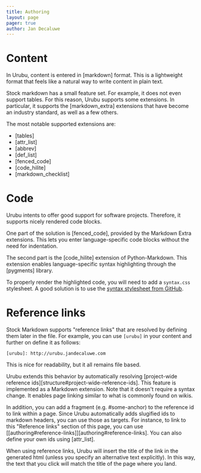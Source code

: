 ```yaml
---
title: Authoring
layout: page 
pager: true
author: Jan Decaluwe
---
```


Content 
=======

In Urubu, content is entered in [markdown] format. This is a lightweight format
that feels like a natural way to write content in plain text.

Stock markdown has a small feature set. For example, it does not even
support tables. For this reason, Urubu supports some extensions. In particular,
it supports the [markdown_extra] extensions that have become an industry
standard, as well as a few others.

The most notable supported extensions are:

* [tables]
* [attr_list]
* [abbrev]
* [def_list]
* [fenced_code] 
* [code_hilite]
* [markdown_checklist]

Code
====

Urubu intents to offer good support for software projects. Therefore, it
supports nicely rendered code blocks. 

One part of the solution is [fenced_code], provided by the Markdown Extra
extensions.  This lets you enter language-specific code blocks without the need
for indentation.

The second part is the [code_hilite] extension of Python-Markdown.  This
extension enables language-specific syntax highlighting through the [pygments]
library.

To properly render the highlighted code, you will need to add a `syntax.css`
stylesheet. A good solution is to use the [syntax stylesheet from
GitHub][syntax_github].

[syntax_github]: https://github.com/mojombo/tpw/blob/master/css/syntax.css

Reference links
===============

Stock Markdown supports "reference links" that are resolved by defining them
later in the file. For example, you can use `[urubu]` in your content and
further on define it as follows:

```
[urubu]: http://urubu.jandecaluwe.com
```

This is nice for readability, but it all remains file based.

Urubu extends this behavior by automatically resolving [project-wide reference
ids][structure#project-wide-reference-ids].  This feature is implemented as a
Markdown extension. Note that it doesn't require a syntax change. It enables
page linking similar to what is commonly found on wikis.

In addition, you can add a fragment (e.g. #some-anchor) to the reference id to
link within a page.  Since Urubu automatically adds slugified ids to markdown
headers, you can use those as targets. For instance, to link to this "Reference
links" section of this page, you can use
[\[authoring#reference-links\]][authoring#reference-links].
You can also define your own ids using [attr_list]. 


When using reference links, Urubu will insert the title of the link in the
generated html (unless you specify an alternative text explicitly).  In this
way, the text that you click will match the title of the page where you land.
